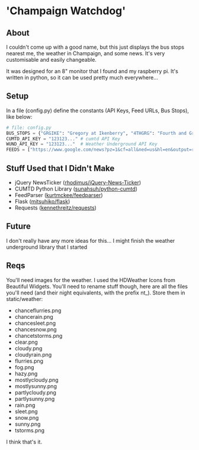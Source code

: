 'Champaign Watchdog'
====================
About
-----
I couldn't come up with a good name, but this just displays the bus stops nearest me, the weather in Champaign, and some news. It's very customisable and easily changeable.

It was designed for an 8" monitor that I found and my raspberry pi. It's written in python, so it can be used pretty much everywhere...

Setup
-----
In a file (config.py) define the constants (API Keys, Feed URLs, Bus Stops), like below:
    
```python
# file: config.py
BUS_STOPS = {"GRGIKE": "Gregory at Ikenberry", "4THGRG": "Fourth and Gregory"}
CUMTD_API_KEY = "123123..." # cumtd API Key
WUND_API_KEY = "123123..."  # Weather Underground API Key
FEEDS = ["https://www.google.com/news?pz=1&cf=all&ned=us&hl=en&output=rss", "http://www.theverge.com/rss/index.xml"]
```


Stuff Used that I Didn't Make 
-----------------------------
- jQuery NewsTicker ([rhodimus/jQuery-News-Ticker](/rhodimus/jQuery-News-Ticker))
- CUMTD Python Library ([sunahsuh/python-cumtd](/sunahsuh/python-cumtd))
- FeedParser ([kurtmckee/feedparser](/kurtmckee/feedparser))
- Flask ([mitsuhiko/flask](/mitsuhiko/flask))
- Requests ([kennethreitz/requests](/kennethreitz/requests))

Future
------
I don't really have any more ideas for this... I might finish the weather underground library that I started

Reqs
----
You'll need images for the weather. I used the HDWeather Icons from Beautiful Widgets. You'll need to rename stuff though, here are all the files you'll need (and their night equivalents, with the prefix nt_). Store them in static/weather:
- chanceflurries.png
- chancerain.png
- chancesleet.png
- chancesnow.png
- chancetstorms.png
- clear.png
- cloudy.png
- cloudyrain.png
- flurries.png
- fog.png
- hazy.png
- mostlycloudy.png
- mostlysunny.png
- partlycloudy.png
- partlysunny.png
- rain.png
- sleet.png
- snow.png
- sunny.png
- tstorms.png

I think that's it.